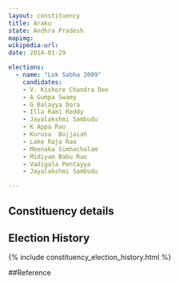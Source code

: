 ```yaml
---
layout: constituency
title: Araku
state: Andhra Pradesh
mapimg: 
wikipedia-url: 
date: 2014-01-29

elections: 
  - name: "Lok Sabha 2009"
    candidates: 
    - V. Kishore Chandra Deo 
    - A Gumpa Swamy 
    - G Balayya Dora 
    - Illa Rami Reddy 
    - Jayalakshmi Sambudu 
    - K Appa Rao 
    - Kurusa  Bojjaiah 
    - Lake Raja Rao 
    - Meenaka Simhachalam 
    - Midiyam Babu Rao 
    - Vadigala Pentayya 
    - Jayalakshmi Sambudu 

---
```

## Constituency details


## Election History
{% include constituency_election_history.html %}

##Reference
